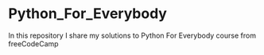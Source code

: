 # Python_For_Everybody

In this repository I share my solutions to Python For Everybody course from freeCodeCamp
